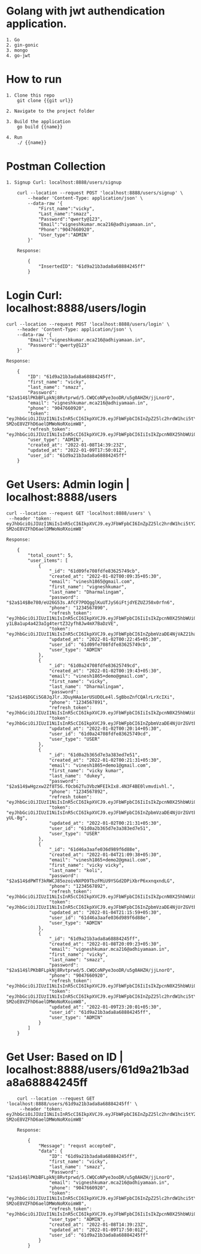 # Golang with jwt authendication application.

    1. Go
    2. gin-gonic
    3. mongo
    4. go-jwt

# How to run

    1. Clone this repo
        git clone {{git url}}

    2. Navigate to the project folder

    3. Build the application
        go build {{name}}

    4. Run
        ./ {{name}}

# Postman Collection

    1. Signup Curl: localhost:8888/users/signup

        curl --location --request POST 'localhost:8888/users/signup' \
            --header 'Content-Type: application/json' \
            --data-raw '{
                "First_name":"vicky",
                "Last_name":"smazz",
                "Password":"qwerty@123",
                "Email":"vigneshkumar.mca216@adhiyamaan.in",
                "Phone":"9047660920",
                "User_type":"ADMIN"
            }'

        Response:

            {
                "InsertedID": "61d9a21b3ada8a68884245ff"
            }

# Login Curl: localhost:8888/users/login

    curl --location --request POST 'localhost:8888/users/login' \
        --header 'Content-Type: application/json' \
        --data-raw '{
            "Email":"vigneshkumar.mca216@adhiyamaan.in",
            "Password":"qwerty@123"
        }'

    Response:

        {
            "ID": "61d9a21b3ada8a68884245ff",
            "first_name": "vicky",
            "last_name": "smazz",
            "Password": "$2a$14$lPKbBFLpkNj8Rvtprwd/5.CWQCoNPye3ooDR/u5g0AHZH/jjLnorO",
            "email": "vigneshkumar.mca216@adhiyamaan.in",
            "phone": "9047660920",
            "token": "eyJhbGciOiJIUzI1NiIsInR5cCI6IkpXVCJ9.eyJFbWFpbCI6InZpZ25lc2hrdW1hci5tY2EyMTZAYWRoaXlhbWFhbi5pbiIsIkZpcnN0X25hbWUiOiJ2aWNreSIsIkxhc3RfbmFtZSI6InNtYXp6IiwiVWlkIjoiNjFkOWEyMWIzYWRhOGE2ODg4NDI0NWZmIiwiVXNlcl90eXBlIjoiQURNSU4iLCJleHAiOjE2NDE4MzcwMDF9.zgXhJqwqHoNcG2-SM2oE8VZFhD6aelDMWoNoRXoimW8",
            "refresh_token": "eyJhbGciOiJIUzI1NiIsInR5cCI6IkpXVCJ9.eyJFbWFpbCI6IiIsIkZpcnN0X25hbWUiOiIiLCJMYXN0X25hbWUiOiIiLCJVaWQiOiIiLCJVc2VyX3R5cGUiOiIiLCJleHAiOjE2NDIzNTU0MDF9.8LQbikzo1MDOvsDKFoWib4Ru88jtxJoz6nKbkVB4uqc",
            "user_type": "ADMIN",
            "created_at": "2022-01-08T14:39:23Z",
            "updated_at": "2022-01-09T17:50:01Z",
            "user_id": "61d9a21b3ada8a68884245ff"
        }

# Get Users: Admin login | localhost:8888/users

    curl --location --request GET 'localhost:8888/users' \
     --header 'token: eyJhbGciOiJIUzI1NiIsInR5cCI6IkpXVCJ9.eyJFbWFpbCI6InZpZ25lc2hrdW1hci5tY2EyMTZAYWRoaXlhbWFhbi5pbiIsIkZpcnN0X25hbWUiOiJ2aWNreSIsIkxhc3RfbmFtZSI6InNtYXp6IiwiVWlkIjoiNjFkOWEyMWIzYWRhOGE2ODg4NDI0NWZmIiwiVXNlcl90eXBlIjoiQURNSU4iLCJleHAiOjE2NDE4MzcwMDF9.zgXhJqwqHoNcG2-SM2oE8VZFhD6aelDMWoNoRXoimW8'

    Response:

        {
            "total_count": 5,
            "user_items": [
                {
                    "_id": "61d09fe708fdfe83625749cb",
                    "created_at": "2022-01-02T00:09:35+05:30",
                    "email": "vinesh1865@gmail.com",
                    "first_name": "vigneshkumar",
                    "last_name": "Dharmalingam",
                    "password": "$2a$14$Be780/eU26G53s.AfCF7POQgglKuUTJyS6iFtjdYEZUZJ50x0rfn6",
                    "phone": "1234567890",
                    "refresh_token": "eyJhbGciOiJIUzI1NiIsInR5cCI6IkpXVCJ9.eyJFbWFpbCI6IiIsIkZpcnN0X25hbWUiOiIiLCJMYXN0X25hbWUiOiIiLCJVaWQiOiIiLCJVc2VyX3R5cGUiOiIiLCJleHAiOjE2NDE2Njc5NjV9.08-y1LBa1up4a423aIg4tertZ32yfh8Jw4mX7BaDzVE",
                    "token": "eyJhbGciOiJIUzI1NiIsInR5cCI6IkpXVCJ9.eyJFbWFpbCI6InZpbmVzaDE4NjVAZ21haWwuY29tIiwiRmlyc3RfbmFtZSI6InZpZ25lc2hrdW1hciIsIkxhc3RfbmFtZSI6IkRoYXJtYWxpbmdhbSIsIlVpZCI6IjYxZDA5ZmU3MDhmZGZlODM2MjU3NDljYiIsIlVzZXJfdHlwZSI6IkFETUlOIiwiZXhwIjoxNjQxMTQ5NTY1fQ.CcaPiIQ4SNnQH0zy8NaTGMpCoAYnIsKMjUkqDPqMaZg",
                    "updated_at": "2022-01-02T00:22:45+05:30",
                    "user_id": "61d09fe708fdfe83625749cb",
                    "user_type": "ADMIN"
                },
                {
                    "_id": "61d0a24708fdfe83625749cd",
                    "created_at": "2022-01-02T00:19:43+05:30",
                    "email": "vinesh1865+demo@gmail.com",
                    "first_name": "vicky",
                    "last_name": "Dharmalingam",
                    "password": "$2a$14$DGCi5G8JqJlr.JDuyHAa1erUSUDOLe4l.SgBboZnfCQAlrLrXcIXi",
                    "phone": "1234567891",
                    "refresh_token": "eyJhbGciOiJIUzI1NiIsInR5cCI6IkpXVCJ9.eyJFbWFpbCI6IiIsIkZpcnN0X25hbWUiOiIiLCJMYXN0X25hbWUiOiIiLCJVaWQiOiIiLCJVc2VyX3R5cGUiOiIiLCJleHAiOjE2NDE2Njc4MTR9.ipYdSVsaTrGRJGlGAJ707gEddQXfsJvxEN1xPH5Z0bE",
                    "token": "eyJhbGciOiJIUzI1NiIsInR5cCI6IkpXVCJ9.eyJFbWFpbCI6InZpbmVzaDE4NjUrZGVtb0BnbWFpbC5jb20iLCJGaXJzdF9uYW1lIjoidmlja3kiLCJMYXN0X25hbWUiOiJEaGFybWFsaW5nYW0iLCJVaWQiOiI2MWQwYTI0NzA4ZmRmZTgzNjI1NzQ5Y2QiLCJVc2VyX3R5cGUiOiJVU0VSIiwiZXhwIjoxNjQxMTQ5NDE0fQ.23BR0qw7Br8WjXfU_fX2i4SSOkzLM7eF_6vPYaPSRN8",
                    "updated_at": "2022-01-02T00:20:14+05:30",
                    "user_id": "61d0a24708fdfe83625749cd",
                    "user_type": "USER"
                },
                {
                    "_id": "61d0a2b365d7e3a383ed7e51",
                    "created_at": "2022-01-02T00:21:31+05:30",
                    "email": "vinesh1865+demo1@gmail.com",
                    "first_name": "vicky kumar",
                    "last_name": "dukey",
                    "password": "$2a$14$wHgzxw2Zf8T5G.fOcb62Tu3VbzWFEIkIx8.4N3F4BE0lvmvdivhl.",
                    "phone": "1234567892",
                    "refresh_token": "eyJhbGciOiJIUzI1NiIsInR5cCI6IkpXVCJ9.eyJFbWFpbCI6IiIsIkZpcnN0X25hbWUiOiIiLCJMYXN0X25hbWUiOiIiLCJVaWQiOiIiLCJVc2VyX3R5cGUiOiIiLCJleHAiOjE2NDE2Njc4OTF9.QktwKOiexc_X0GvfCHOmzZHAoWAZHWHsCFXxC1zjZs0",
                    "token": "eyJhbGciOiJIUzI1NiIsInR5cCI6IkpXVCJ9.eyJFbWFpbCI6InZpbmVzaDE4NjUrZGVtbzFAZ21haWwuY29tIiwiRmlyc3RfbmFtZSI6InZpY2t5IGt1bWFyIiwiTGFzdF9uYW1lIjoiZHVrZXkiLCJVaWQiOiI2MWQwYTJiMzY1ZDdlM2EzODNlZDdlNTEiLCJVc2VyX3R5cGUiOiJVU0VSIiwiZXhwIjoxNjQxMTQ5NDkxfQ.ziibuyKODQFxMqWuMFb1EfYPqYJ_8x4RYd7z-yUL-Bg",
                    "updated_at": "2022-01-02T00:21:31+05:30",
                    "user_id": "61d0a2b365d7e3a383ed7e51",
                    "user_type": "USER"
                },
                {
                    "_id": "61d46a3aafe036d989f6d88e",
                    "created_at": "2022-01-04T21:09:38+05:30",
                    "email": "vinesh1865+demo2@gmail.com",
                    "first_name": "vicky vicky",
                    "last_name": "koli",
                    "password": "$2a$14$dPWTf3kRWCJ85ozoivNXPO9TbzFMiU9YSGd2DPiXbrP6xxnqxndLG",
                    "phone": "1234567892",
                    "refresh_token": "eyJhbGciOiJIUzI1NiIsInR5cCI6IkpXVCJ9.eyJFbWFpbCI6IiIsIkZpcnN0X25hbWUiOiIiLCJMYXN0X25hbWUiOiIiLCJVaWQiOiIiLCJVc2VyX3R5cGUiOiIiLCJleHAiOjE2NDE5MTU5NTl9.rhrdE5a1Zp5KKYxxO07fANPUxZeJoaBPEyGH5SKltM4",
                    "token": "eyJhbGciOiJIUzI1NiIsInR5cCI6IkpXVCJ9.eyJFbWFpbCI6InZpbmVzaDE4NjUrZGVtbzJAZ21haWwuY29tIiwiRmlyc3RfbmFtZSI6InZpY2t5IHZpY2t5IiwiTGFzdF9uYW1lIjoia29saSIsIlVpZCI6IjYxZDQ2YTNhYWZlMDM2ZDk4OWY2ZDg4ZSIsIlVzZXJfdHlwZSI6IkFETUlOIiwiZXhwIjoxNjQxMzk3NTU5fQ.6k2TFIBUQFVz5TZmy15bVdWjLxN3kthuuvP2q9p9T1o",
                    "updated_at": "2022-01-04T21:15:59+05:30",
                    "user_id": "61d46a3aafe036d989f6d88e",
                    "user_type": "ADMIN"
                },
                {
                    "_id": "61d9a21b3ada8a68884245ff",
                    "created_at": "2022-01-08T20:09:23+05:30",
                    "email": "vigneshkumar.mca216@adhiyamaan.in",
                    "first_name": "vicky",
                    "last_name": "smazz",
                    "password": "$2a$14$lPKbBFLpkNj8Rvtprwd/5.CWQCoNPye3ooDR/u5g0AHZH/jjLnorO",
                    "phone": "9047660920",
                    "refresh_token": "eyJhbGciOiJIUzI1NiIsInR5cCI6IkpXVCJ9.eyJFbWFpbCI6IiIsIkZpcnN0X25hbWUiOiIiLCJMYXN0X25hbWUiOiIiLCJVaWQiOiIiLCJVc2VyX3R5cGUiOiIiLCJleHAiOjE2NDIzNTU0MDF9.8LQbikzo1MDOvsDKFoWib4Ru88jtxJoz6nKbkVB4uqc",
                    "token": "eyJhbGciOiJIUzI1NiIsInR5cCI6IkpXVCJ9.eyJFbWFpbCI6InZpZ25lc2hrdW1hci5tY2EyMTZAYWRoaXlhbWFhbi5pbiIsIkZpcnN0X25hbWUiOiJ2aWNreSIsIkxhc3RfbmFtZSI6InNtYXp6IiwiVWlkIjoiNjFkOWEyMWIzYWRhOGE2ODg4NDI0NWZmIiwiVXNlcl90eXBlIjoiQURNSU4iLCJleHAiOjE2NDE4MzcwMDF9.zgXhJqwqHoNcG2-SM2oE8VZFhD6aelDMWoNoRXoimW8",
                    "updated_at": "2022-01-09T23:20:01+05:30",
                    "user_id": "61d9a21b3ada8a68884245ff",
                    "user_type": "ADMIN"
                }
            ]
        }

# Get User: Based on ID | localhost:8888/users/61d9a21b3ada8a68884245ff

        curl --location --request GET 'localhost:8888/users/61d9a21b3ada8a68884245ff' \
         --header 'token: eyJhbGciOiJIUzI1NiIsInR5cCI6IkpXVCJ9.eyJFbWFpbCI6InZpZ25lc2hrdW1hci5tY2EyMTZAYWRoaXlhbWFhbi5pbiIsIkZpcnN0X25hbWUiOiJ2aWNreSIsIkxhc3RfbmFtZSI6InNtYXp6IiwiVWlkIjoiNjFkOWEyMWIzYWRhOGE2ODg4NDI0NWZmIiwiVXNlcl90eXBlIjoiQURNSU4iLCJleHAiOjE2NDE4MzcwMDF9.zgXhJqwqHoNcG2-SM2oE8VZFhD6aelDMWoNoRXoimW8'

        Response:

            {
                "Message": "requst accepted",
                "data": {
                    "ID": "61d9a21b3ada8a68884245ff",
                    "first_name": "vicky",
                    "last_name": "smazz",
                    "Password": "$2a$14$lPKbBFLpkNj8Rvtprwd/5.CWQCoNPye3ooDR/u5g0AHZH/jjLnorO",
                    "email": "vigneshkumar.mca216@adhiyamaan.in",
                    "phone": "9047660920",
                    "token": "eyJhbGciOiJIUzI1NiIsInR5cCI6IkpXVCJ9.eyJFbWFpbCI6InZpZ25lc2hrdW1hci5tY2EyMTZAYWRoaXlhbWFhbi5pbiIsIkZpcnN0X25hbWUiOiJ2aWNreSIsIkxhc3RfbmFtZSI6InNtYXp6IiwiVWlkIjoiNjFkOWEyMWIzYWRhOGE2ODg4NDI0NWZmIiwiVXNlcl90eXBlIjoiQURNSU4iLCJleHAiOjE2NDE4MzcwMDF9.zgXhJqwqHoNcG2-SM2oE8VZFhD6aelDMWoNoRXoimW8",
                    "refresh_token": "eyJhbGciOiJIUzI1NiIsInR5cCI6IkpXVCJ9.eyJFbWFpbCI6IiIsIkZpcnN0X25hbWUiOiIiLCJMYXN0X25hbWUiOiIiLCJVaWQiOiIiLCJVc2VyX3R5cGUiOiIiLCJleHAiOjE2NDIzNTU0MDF9.8LQbikzo1MDOvsDKFoWib4Ru88jtxJoz6nKbkVB4uqc",
                    "user_type": "ADMIN",
                    "created_at": "2022-01-08T14:39:23Z",
                    "updated_at": "2022-01-09T17:50:01Z",
                    "user_id": "61d9a21b3ada8a68884245ff"
                }
            }

